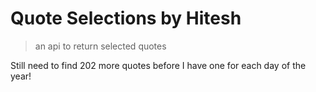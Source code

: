 #  Quote Selections by Hitesh
> an api to return selected quotes

Still need to find 202 more quotes before I have one for each day of the year!
